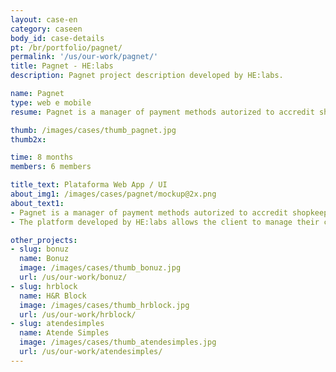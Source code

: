 ```yaml
---
layout: case-en
category: caseen
body_id: case-details
pt: /br/portfolio/pagnet/
permalink: '/us/our-work/pagnet/'
title: Pagnet - HE:labs
description: Pagnet project description developed by HE:labs.

name: Pagnet
type: web e mobile
resume: Pagnet is a manager of payment methods autorized to accredit shopkeepers and process credit card transitions.

thumb: /images/cases/thumb_pagnet.jpg
thumb2x:

time: 8 months
members: 6 members

title_text: Plataforma Web App / UI
about_img1: /images/cases/pagnet/mockup@2x.png
about_text1:
- Pagnet is a manager of payment methods autorized to accredit shopkeepers and process credit card transitions.
- The platform developed by HE:labs allows the client to manage their credit card machines on the web and deposits their payments the way they see fit, anticipating the receivables.

other_projects:
- slug: bonuz
  name: Bonuz
  image: /images/cases/thumb_bonuz.jpg
  url: /us/our-work/bonuz/
- slug: hrblock
  name: H&R Block
  image: /images/cases/thumb_hrblock.jpg
  url: /us/our-work/hrblock/
- slug: atendesimples
  name: Atende Simples
  image: /images/cases/thumb_atendesimples.jpg
  url: /us/our-work/atendesimples/
---
```

